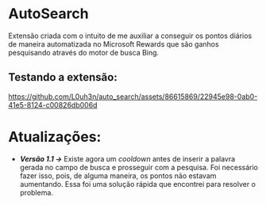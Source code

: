 # AutoSearch
Extensão criada com o intuito de me auxiliar a conseguir os pontos diários de maneira automatizada no Microsoft Rewards que são ganhos pesquisando através do motor de busca Bing.

## Testando a extensão:
https://github.com/L0uh3n/auto_search/assets/86615869/22945e98-0ab0-41e5-8124-c00826db006d

# Atualizações:
- _**Versão 1.1 ->**_  Existe agora um _cooldown_ antes de inserir a palavra gerada no campo de busca e prosseguir com a pesquisa. Foi necessário fazer isso, pois, de alguma maneira, os pontos não estavam aumentando. Essa foi uma solução rápida que encontrei para resolver o problema.

